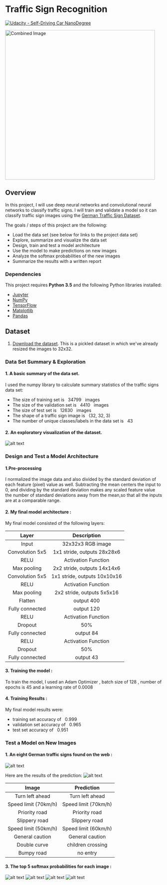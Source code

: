 # **Traffic Sign Recognition** 
[![Udacity - Self-Driving Car NanoDegree](https://s3.amazonaws.com/udacity-sdc/github/shield-carnd.svg)](http://www.udacity.com/drive)

<img src="./images/sign.jpg" width="480" alt="Combined Image" />


Overview
---
In this project, I will use deep neural networks and convolutional neural networks to classify traffic signs. I will train and validate a model so it can classify traffic sign images using the [German Traffic Sign Dataset](http://benchmark.ini.rub.de/?section=gtsrb&subsection=dataset). 

The goals / steps of this project are the following:
* Load the data set (see below for links to the project data set)
* Explore, summarize and visualize the data set
* Design, train and test a model architecture
* Use the model to make predictions on new images
* Analyze the softmax probabilities of the new images
* Summarize the results with a written report


[//]: # (Image References)

[image1]: ./images/data_visualization.jpg "Visualization"
[image2]: ./images/test_images.jpg "Test"
[image3]: ./images/result_images.jpg "Result"
[image4]: ./images/top5_1.jpg "Result5_1"
[image5]: ./images/top5_2.jpg "Result5_2"
[image6]: ./images/top5_3.jpg "Result5_3"
[image7]: ./images/top5_4.jpg "Result5_4"


### Dependencies

This project requires **Python 3.5** and the following Python libraries installed:

- [Jupyter](http://jupyter.org/)
- [NumPy](http://www.numpy.org/)
- [TensorFlow](http://tensorflow.org)
- [Matplotlib](http://matplotlib.org/)
- [Pandas](http://pandas.pydata.org/) 

## Dataset

1. [Download the dataset](https://d17h27t6h515a5.cloudfront.net/topher/2016/November/581faac4_traffic-signs-data/traffic-signs-data.zip). This is a pickled dataset in which we've already resized the images to 32x32.


### Data Set Summary & Exploration

#### 1. A basic summary of the data set.

I used the numpy library to calculate summary statistics of the traffic
signs data set:

* The size of training set is &nbsp; 34799 &nbsp; images
* The size of the validation set is &nbsp; 4410 &nbsp; images 
* The size of test set is &nbsp; 12630 &nbsp; images
* The shape of a traffic sign image is &nbsp; (32, 32, 3)
* The number of unique classes/labels in the data set is &nbsp; 43


#### 2. An exploratory visualization of the dataset.

![alt text][image1]


### Design and Test a Model Architecture

#### 1.Pre-processing 
I normalized the image data and also divided by the standard deviation of each feature (pixel) value as well. Subtracting the mean centers the input to 0, and dividing by the standard deviation makes any scaled feature value the number of standard deviations away from the mean,so that all the inputs are at a comparable range.

#### 2. My final model architecture : 

My final model consisted of the following layers:

| Layer         		|     Description	        					| 
|:---------------------:|:---------------------------------------------:| 
| Input         		| 32x32x3 RGB image   							| 
| Convolution 5x5     	| 1x1 stride, outputs 28x28x6               	|
| RELU					|   Activation Function							|
| Max pooling	      	| 2x2 stride,  outputs 14x14x6 			       	|
| Convolution 5x5     	| 1x1 stride, outputs 10x10x16               	|
| RELU					|   Activation Function							|
| Max pooling	      	| 2x2 stride,  outputs 5x5x16 			       	|
|	Flatten				|		output 400								|
|	Fully connected		|		output 120								|
|	RELU     			|		Activation Function			  	    	|
| Dropout	        	|       50%       		             			|
| Fully connected		|       output 84       		     			|
|	RELU     			|		Activation Function			  	    	|
| Dropout		        |       50%      	        	     			|
|	Fully connected		|				output 43						|


#### 3. Training the model :

To train the model, I used an Adam Optimizer , batch size of 128 , number of epochs is 45 and a learning rate of 0.0008 

#### 4. Training Results :

My final model results were:
* training set accuracy of &nbsp; 0.999
* validation set accuracy of &nbsp;  0.965
* test set accuracy of &nbsp;  0.951

 

### Test a Model on New Images

#### 1. An eight German traffic signs found on the web :

![alt text][image2] 

Here are the results of the prediction:
![alt text][image3] 


| Image			        |     Prediction	        					| 
|:---------------------:|:---------------------------------------------:| 
| Turn left ahead   	| Turn left ahead 								| 
| Speed limit (70km/h) 	| Speed limit (70km/h)     	                    |
| Priority road			| Priority road					        	    |
| Slippery road	     	| Slippery road	 					 			|
| Speed limit (50km/h)	| Speed limit (60km/h)   						|
| General caution		| General caution      					        |
| Double curve			| children crossing      				        |
| Bumpy road			| no entry     							        |



#### 3. The top 5 softmax probabilities for each image :

![alt text][image4] 
![alt text][image5] 
![alt text][image6] 
![alt text][image7] 






